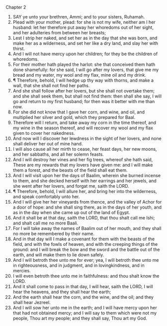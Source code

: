 

Chapter 2

1. SAY ye unto your brethren, Ammi; and to your sisters, Ruhamah.
2. Plead with your mother, plead: for she is not my wife, neither am I her husband: let her therefore put away her whoredoms out of her sight, and her adulteries from between her breasts;
3. Lest I strip her naked, and set her as in the day that she was born, and make her as a wilderness, and set her like a dry land, and slay her with thirst.
4. And I will not have mercy upon her children; for they be the children of whoredoms.
5. For their mother hath played the harlot: she that conceived them hath done shamefully: for she said, I will go after my lovers, that give me my bread and my water, my wool and my flax, mine oil and my drink.
6. ¶ Therefore, behold, I will hedge up thy way with thorns, and make a wall, that she shall not find her paths.
7. And she shall follow after her lovers, but she shall not overtake them; and she shall seek them, but shall not find them: then shall she say, I will go and return to my first husband; for then was it better with me than now.
8. For she did not know that I gave her corn, and wine, and oil, and multiplied her silver and gold, which they prepared for Baal.
9. Therefore will I return, and take away my corn in the time thereof, and my wine in the season thereof, and will recover my wool and my flax given to cover her nakedness.
10. And now will I discover her lewdness in the sight of her lovers, and none shall deliver her out of mine hand.
11. I will also cause all her mirth to cease, her feast days, her new moons, and her sabbaths, and all her solemn feasts.
12. And I will destroy her vines and her fig trees, whereof she hath said, These are my rewards that my lovers have given me: and I will make them a forest, and the beasts of the field shall eat them.
13. And I will visit upon her the days of Baalim, wherein she burned incense to them, and she decked herself with her earrings and her jewels, and she went after her lovers, and forgat me, saith the LORD.
14. ¶ Therefore, behold, I will allure her, and bring her into the wilderness, and speak comfortably unto her.
15. And I will give her her vineyards from thence, and the valley of Achor for a door of hope: and she shall sing there, as in the days of her youth, and as in the day when she came up out of the land of Egypt.
16. And it shall be at that day, saith the LORD, that thou shalt call me Ishi; and shalt call me no more Baali.
17. For I will take away the names of Baalim out of her mouth, and they shall no more be remembered by their name.
18. And in that day will I make a covenant for them with the beasts of the field, and with the fowls of heaven, and with the creeping things of the ground: and I will break the bow and the sword and the battle out of the earth, and will make them to lie down safely.
19. And I will betroth thee unto me for ever; yea, I will betroth thee unto me in righteousness, and in judgment, and in lovingkindness, and in mercies.
20. I will even betroth thee unto me in faithfulness: and thou shalt know the LORD.
21. And it shall come to pass in that day, I will hear, saith the LORD, I will hear the heavens, and they shall hear the earth;
22. And the earth shall hear the corn, and the wine, and the oil; and they shall hear Jezreel.
23. And I will sow her unto me in the earth; and I will have mercy upon her that had not obtained mercy; and I will say to them which were not my people, Thou art my people; and they shall say, Thou art my God.
